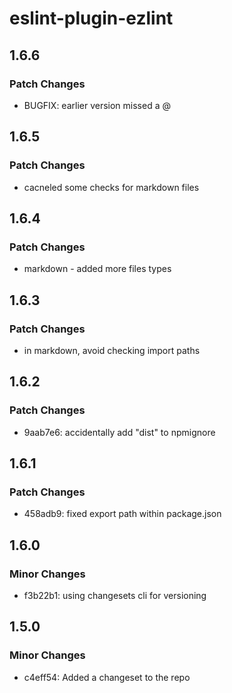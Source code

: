 # eslint-plugin-ezlint

## 1.6.6

### Patch Changes

- BUGFIX: earlier version missed a @

## 1.6.5

### Patch Changes

- cacneled some checks for markdown files

## 1.6.4

### Patch Changes

- markdown - added more files types

## 1.6.3

### Patch Changes

- in markdown, avoid checking import paths

## 1.6.2

### Patch Changes

- 9aab7e6: accidentally add "dist" to npmignore

## 1.6.1

### Patch Changes

- 458adb9: fixed export path within package.json

## 1.6.0

### Minor Changes

- f3b22b1: using changesets cli for versioning

## 1.5.0

### Minor Changes

- c4eff54: Added a changeset to the repo
